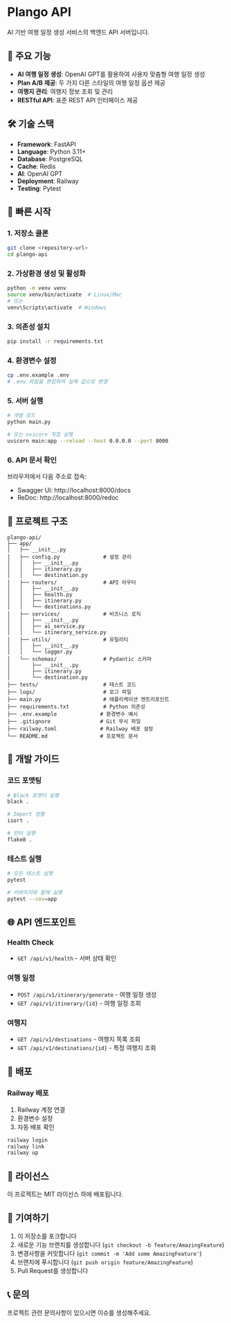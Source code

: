 # Plango API

AI 기반 여행 일정 생성 서비스의 백엔드 API 서버입니다.

## 🌟 주요 기능

- **AI 여행 일정 생성**: OpenAI GPT를 활용하여 사용자 맞춤형 여행 일정 생성
- **Plan A/B 제공**: 두 가지 다른 스타일의 여행 일정 옵션 제공
- **여행지 관리**: 여행지 정보 조회 및 관리
- **RESTful API**: 표준 REST API 인터페이스 제공

## 🛠️ 기술 스택

- **Framework**: FastAPI
- **Language**: Python 3.11+
- **Database**: PostgreSQL
- **Cache**: Redis
- **AI**: OpenAI GPT
- **Deployment**: Railway
- **Testing**: Pytest

## 🚀 빠른 시작

### 1. 저장소 클론

```bash
git clone <repository-url>
cd plango-api
```

### 2. 가상환경 생성 및 활성화

```bash
python -m venv venv
source venv/bin/activate  # Linux/Mac
# 또는
venv\Scripts\activate  # Windows
```

### 3. 의존성 설치

```bash
pip install -r requirements.txt
```

### 4. 환경변수 설정

```bash
cp .env.example .env
# .env 파일을 편집하여 실제 값으로 변경
```

### 5. 서버 실행

```bash
# 개발 모드
python main.py

# 또는 uvicorn 직접 실행
uvicorn main:app --reload --host 0.0.0.0 --port 8000
```

### 6. API 문서 확인

브라우저에서 다음 주소로 접속:
- Swagger UI: http://localhost:8000/docs
- ReDoc: http://localhost:8000/redoc

## 📁 프로젝트 구조

```
plango-api/
├── app/
│   ├── __init__.py
│   ├── config.py              # 설정 관리
│   │   ├── __init__.py
│   │   ├── itinerary.py
│   │   └── destination.py
│   ├── routers/               # API 라우터
│   │   ├── __init__.py
│   │   ├── health.py
│   │   ├── itinerary.py
│   │   └── destinations.py
│   ├── services/              # 비즈니스 로직
│   │   ├── __init__.py
│   │   ├── ai_service.py
│   │   └── itinerary_service.py
│   ├── utils/                 # 유틸리티
│   │   ├── __init__.py
│   │   └── logger.py
│   └── schemas/               # Pydantic 스키마
│       ├── __init__.py
│       ├── itinerary.py
│       └── destination.py
├── tests/                     # 테스트 코드
├── logs/                      # 로그 파일
├── main.py                    # 애플리케이션 엔트리포인트
├── requirements.txt           # Python 의존성
├── .env.example              # 환경변수 예시
├── .gitignore                # Git 무시 파일
├── railway.toml              # Railway 배포 설정
└── README.md                 # 프로젝트 문서
```

## 🔧 개발 가이드

### 코드 포맷팅

```bash
# Black 포맷터 실행
black .

# Import 정렬
isort .

# 린터 실행
flake8 .
```

### 테스트 실행

```bash
# 모든 테스트 실행
pytest

# 커버리지와 함께 실행
pytest --cov=app
```

## 🌐 API 엔드포인트

### Health Check
- `GET /api/v1/health` - 서버 상태 확인

### 여행 일정
- `POST /api/v1/itinerary/generate` - 여행 일정 생성
- `GET /api/v1/itinerary/{id}` - 여행 일정 조회

### 여행지
- `GET /api/v1/destinations` - 여행지 목록 조회
- `GET /api/v1/destinations/{id}` - 특정 여행지 조회

## 🚀 배포

### Railway 배포

1. Railway 계정 연결
2. 환경변수 설정
3. 자동 배포 확인

```bash
railway login
railway link
railway up
```

## 📝 라이선스

이 프로젝트는 MIT 라이선스 하에 배포됩니다.

## 🤝 기여하기

1. 이 저장소를 포크합니다
2. 새로운 기능 브랜치를 생성합니다 (`git checkout -b feature/AmazingFeature`)
3. 변경사항을 커밋합니다 (`git commit -m 'Add some AmazingFeature'`)
4. 브랜치에 푸시합니다 (`git push origin feature/AmazingFeature`)
5. Pull Request를 생성합니다

## 📞 문의

프로젝트 관련 문의사항이 있으시면 이슈를 생성해주세요. 